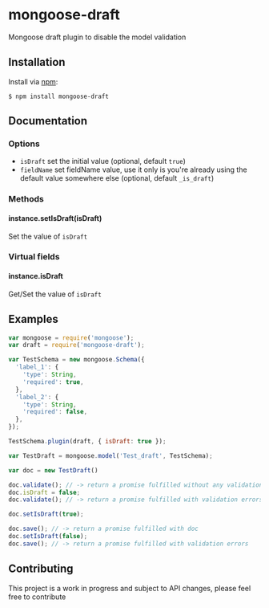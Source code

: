 # mongoose-draft
Mongoose draft plugin to disable the model validation

## Installation

Install via [npm](https://www.npmjs.com/):

```
$ npm install mongoose-draft
```

## Documentation

### Options

* `isDraft` set the initial value (optional, default `true`)
* `fieldName` set fieldName value, use it only is you're already using the default value somewhere else (optional, default `_is_draft`)

### Methods

#### instance.setIsDraft(isDraft)

Set the value of `isDraft`

### Virtual fields

#### instance.isDraft

Get/Set the value of `isDraft`

## Examples

````javascript
var mongoose = require('mongoose');
var draft = require('mongoose-draft');

var TestSchema = new mongoose.Schema({
  'label_1': {
    'type': String,
    'required': true,
  },
  'label_2': {
    'type': String,
    'required': false,
  },
});

TestSchema.plugin(draft, { isDraft: true });

var TestDraft = mongoose.model('Test_draft', TestSchema);

var doc = new TestDraft()

doc.validate(); // -> return a promise fulfilled without any validation errors
doc.isDraft = false;
doc.validate(); // -> return a promise fulfilled with validation errors

doc.setIsDraft(true);

doc.save(); // -> return a promise fulfilled with doc
doc.setIsDraft(false);
doc.save(); // -> return a promise fulfilled with validation errors
````

## Contributing

This project is a work in progress and subject to API changes, please feel free to contribute

